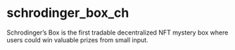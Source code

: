 # schrodinger_box_ch
Schrodinger’s Box is the first tradable decentralized NFT mystery box where users could win valuable prizes from small input.  
